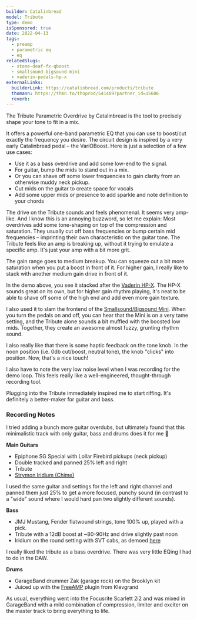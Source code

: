 ```yaml
---
builder: Catalinbread
model: Tribute
type: demo
isSponsored: true
date: 2022-04-13
tags:
  - preamp
  - parametric eq
  - eq
relatedSlugs:
  - stone-deaf-fx-qboost
  - smallsound-bigsound-mini
  - vaderin-pedals-hp-x
externalLinks:
  builderLink: https://catalinbread.com/products/tribute
  thomann: https://thmn.to/thoprod/541409?partner_id=15606
  reverb:
---
```


The Tribute Parametric Overdrive by Catalinbread is the tool to precisely shape your tone to fit in a mix.

It offers a powerful one-band parametric EQ that you can use to boost/cut exactly the frequency you desire. The circuit design is inspired by a very early Catalinbread pedal – the VariOBoost. Here is just a selection of a few use cases:

- Use it as a bass overdrive and add some low-end to the signal.
- For guitar, bump the mids to stand out in a mix.
- Or you can shave off some lower frequencies to gain clarity from an otherwise muddy neck pickup.
- Cut mids on the guitar to create space for vocals
- Add some upper mids or presence to add sparkle and note definition to your chords

The drive on the Tribute sounds and feels phenomenal. It seems very amp-like. And I know this is an annoying buzzword, so let me explain:
Most overdrives add some tone-shaping on top of the compression and saturation. They usually cut off bass frequencies or bump certain mid frequencies – imprinting their own characteristic on the guitar tone.
The Tribute feels like an amp is breaking up, without it trying to emulate a specific amp. It's just your amp with a bit more grit.

The gain range goes to medium breakup. You can squeeze out a bit more saturation when you put a boost in front of it. For higher gain, I really like to stack with another medium gain drive in front of it.

In the demo above, you see it stacked after the [Vaderin HP-X](/demos/vaderin-pedals-hp-x). The HP-X sounds great on its own, but for higher gain rhythm playing, it's neat to be able to shave off some of the high end and add even more gain texture.

I also used it to slam the frontend of the [Smallsound/Bigsound Mini](/demos/smallsound-bigsound-mini). When you turn the pedals on and off, you can hear that the Mini is on a very tame setting, and the Tribute alone sounds a bit muffled with the boosted low mids. Together, they create an awesome almost fuzzy, grunting rhythm sound.

I also really like that there is some haptic feedback on the tone knob. In the noon position (i.e. 0db cut/boost, neutral tone), the knob "clicks" into position. Now, that's a nice touch!

I also have to note the very low noise level when I was recording for the demo loop. This feels really like a well-engineered, thought-through recording tool.

Plugging into the Tribute immediately inspired me to start riffing. It's definitely a better-maker for guitar and bass.

### Recording Notes

I tried adding a bunch more guitar overdubs, but ultimately found that this minimalistic track with only guitar, bass and drums does it for me 🙂

**Main Guitars**

- Epiphone SG Special with Lollar Firebird pickups (neck pickup)
- Double tracked and panned 25% left and right
- Tribute
- [Strymon Iridium (Chime)](/demos/strymon-iridium)

I used the same guitar and settings for the left and right channel and panned them just 25% to get a more focused, punchy sound (in contrast to a "wide" sound where I would hard pan two slightly different sounds).

**Bass**

- JMJ Mustang, Fender flatwound strings, tone 100% up, played with a pick.
- Tribute with a 12dB boost at ~80-90Hz and drive slightly past noon
- Iridium on the round setting with SVT cabs, as demoed [here](/posts/strymon-iridium-bass-ownhammer-ir)

I really liked the tribute as a bass overdrive. There was very little EQing I had to do in the DAW.

**Drums**

- GarageBand drummer Zak (garage rock) on the Brooklyn kit
- Juiced up with the [FreeAMP](https://klevgrand.com/products/freeamp) plugin from Klevgrand

As usual, everything went into the Focusrite Scarlett 2i2 and was mixed in GarageBand with a mild combination of compression, limiter and exciter on the master track to bring everything to life.
